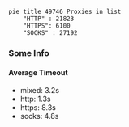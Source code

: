 
```mermaid
pie title 49746 Proxies in list
    "HTTP" : 21823
    "HTTPS": 6100
    "SOCKS" : 27192
```

### Some Info
#### Average Timeout

- mixed: 3.2s
- http: 1.3s
- https: 8.3s
- socks: 4.8s